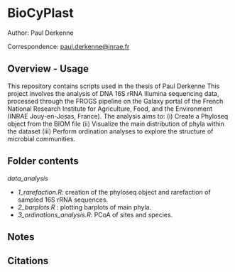 # BioCyPlast

Author: Paul Derkenne

Correspondence: paul.derkenne@inrae.fr

## Overview - Usage

This repository contains scripts used in the thesis of Paul Derkenne
This project involves the analysis of DNA 16S rRNA Illumina sequencing data, processed through the FROGS pipeline on the Galaxy portal of the French National Research Institute for Agriculture, Food, and the Environment (INRAE Jouy-en-Josas, France). 
The analysis aims to: (i) Create a Phyloseq object from the BIOM file (ii) Visualize the main distribution of phyla within the dataset (iii) Perform ordination analyses to explore the structure of microbial communities.

## Folder contents

*data_analysis*
   - *1_rarefaction.R*: creation of the phyloseq object and rarefaction of sampled 16S rRNA sequences.
   - *2_barplots.R* : plotting barplots of main phyla.
   - *3_ordinations_analysis.R*: PCoA of sites and species.
   
## Notes

## Citations
